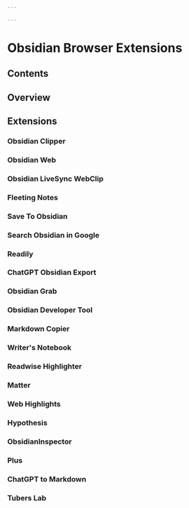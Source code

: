 ```yaml
---

---
```


# Obsidian Browser Extensions

## Contents

## Overview

## Extensions

### Obsidian Clipper

### Obsidian Web

### Obsidian LiveSync WebClip

### Fleeting Notes

### Save To Obsidian

### Search Obsidian in Google

### Readily

### ChatGPT Obsidian Export

### Obsidian Grab

### Obsidian Developer Tool

### Markdown Copier

### Writer's Notebook

### Readwise Highlighter

### Matter

### Web Highlights

### Hypothesis

### ObsidianInspector

### Plus

### ChatGPT to Markdown

### Tubers Lab



